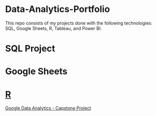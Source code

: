# Data-Analytics-Portfolio
This repo consists of my projects done with the following technologies: SQL, Google Sheets, R, Tableau, and Power BI.

# SQL Project


# Google Sheets


# [R](https://github.com/ShaunJPartridge/Data-Analytics-Portfolio/tree/main/R)
[Google Data Analytics - Capstone Project]([https://github.com/ShaunJPartridge/Data-Analytics-Portfolio/tree/main/R](https://github.com/ShaunJPartridge/Data-Analytics-Portfolio/blob/main/R/Google%20Data%20Analytics%20-%20Capstone%20Project)) 

